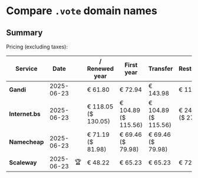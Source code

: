 # Compare `.vote` domain names

## Summary

Pricing (excluding taxes):

| Service | Date |  | / Renewed year | First year | Transfer | Restoration |
|--|--|--|--|--|--|--|
| **Gandi** | 2025-06-23 |  | € 61.80 | € 72.94 | € 143.98 | € 113.78 |
| **Internet.bs** | 2025-06-23 |  | € 118.05<br>($ 130.05) | € 104.89<br>($ 115.56) | € 104.89<br>($ 115.56) | € 246.19<br>($ 271.25) |
| **Namecheap** | 2025-06-23 |  | € 71.19<br>($ 81.98) | € 69.46<br>($ 79.98) | € 69.46<br>($ 79.98) |  |
| **Scaleway** | 2025-06-23 | 🏆 | € 48.22 | € 65.23 | € 65.23 | € 72.76 |
